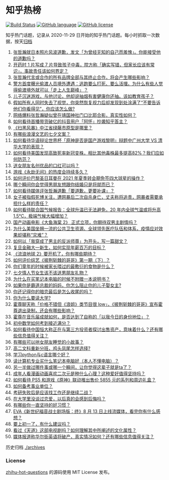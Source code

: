 # 知乎热榜
[![Build Status](https://github.com/ToWeLong/zhihu-hot-questions/workflows/CI/badge.svg)](https://github.com/ToWeLong/zhihu-hot-questions/actions)
[![GitHub language](https://img.shields.io/badge/language-golang-orange.svg)](https://golang.org/)
[![GitHub license](https://img.shields.io/github/license/ToWeLong/zhihu-hot-questions)](https://github.com/ToWeLong/zhihu-hot-questions/blob/main/LICENSE)

知乎热门话题，记录从 2020-11-29 日开始的知乎热门话题。每小时抓取一次数据，按天[归档](./archives)

<!-- BEGIN -->

1. [张哲瀚就日本照片风波道歉，发文「为曾经无知的自己而羞愧」。你能接受他的道歉吗？](https://www.zhihu.com/question/479464293)
1. [开药时 1 片写成 7 片导致孩子中毒，院方称「确实写错，但家长应该有常识」，事故责任该如何界定？](https://www.zhihu.com/question/479240827)
1. [张哲瀚代言或合作的所有品牌全部与其终止合作，将会产生哪些影响？](https://www.zhihu.com/question/479486575)
1. [警方首度曝光偷渡人员境外遭遇：逃跑要么打死、要么活埋。为什么有些人觉得偷渡境外就可以「走上人生巅峰」？](https://www.zhihu.com/question/479177516)
1. [儿子沉迷游戏，与他讨论，他却说抽烟有害健康你还抽。该如教育孩子？](https://www.zhihu.com/question/477388387)
1. [假如所有人同时失去了视觉，你突然恢复视力后却发现到处涂满了“不要告诉他们你看得见”，你应该怎么做?](https://www.zhihu.com/question/455155293)
1. [网络爆料张哲瀚疑似曾在靖国神社门口比耶合影，真实性如何？](https://www.zhihu.com/question/479397369)
1. [如何看待首播带货破亿的抖音用户「阿怀」抄袭知乎答主？](https://www.zhihu.com/question/479535770)
1. [《扫黑风暴》中江省绿藤市原型是哪里？](https://www.zhihu.com/question/478622450)
1. [有哪些浪漫文艺的七夕文案？](https://www.zhihu.com/question/479283137)
1. [如何看待华语辩论世界杯「原神是否是国产游戏黎明」辩题中广州大学 VS 清华大学的表现？](https://www.zhihu.com/question/479492365)
1. [如何看待美国发现高致死率新冠变株，相比其他毒株最多提高82%？我们应如何防范？](https://www.zhihu.com/question/479123119)
1. [送女朋友名创优品的口红可以吗？](https://www.zhihu.com/question/477564176)
1. [游戏《永劫无间》的热度会持续多久？](https://www.zhihu.com/question/470628145)
1. [如何评价巴黎圣日耳曼在 2021 年夏季转会期免签四大球星的操作？](https://www.zhihu.com/question/478828247)
1. [哪个瞬间你会觉得男朋友想跟你结婚只是将就而已？](https://www.zhihu.com/question/331404742)
1. [如何看待媒体评张哲瀚道歉「要道歉，更要补课」？](https://www.zhihu.com/question/479522441)
1. [女子被指假死博关注，遭网暴后二次自杀身亡，丈夫称将追责，网暴者需要承担什么样的责任？](https://www.zhihu.com/question/479457307)
1. [如何看待联合国气候报告：全球升温已无法避免，20 年内全球气温或将升高 1.5℃，极端气候大幅增加？](https://www.zhihu.com/question/478518638)
1. [国产动画电影《大鱼海棠 2》 正式立项，你期待双男主剧情吗？](https://www.zhihu.com/question/478609412)
1. [为什么美国坐拥一流的公共卫生资源、全球领先医疗队伍和体系，疫情应对效果却堪称“灾难”？](https://www.zhihu.com/question/479198464)
1. [如何以「我穿成了男主的反派师尊」为开头，写一篇甜文？](https://www.zhihu.com/question/433065335)
1. [复旦金融大一新生，如何实现年薪百万的目标？](https://www.zhihu.com/question/478207939)
1. [《流浪地球 2》要开机了，你有哪些期待？](https://www.zhihu.com/question/471927786)
1. [如何评价综艺《披荆斩棘的哥哥》第一期（下）？](https://www.zhihu.com/question/479428195)
1. [你们童年的时候被家长喂过的最敷衍的食物是什么？](https://www.zhihu.com/question/462844792)
1. [七夕情人节女生该不该送男朋友礼物？](https://www.zhihu.com/question/290778620)
1. [为什么在买笔记本电脑的时候不附赠一本说明书？](https://www.zhihu.com/question/478670931)
1. [如果你是霸道总裁的妈妈，你怎么阻止你的儿子娶女主?](https://www.zhihu.com/question/387717616)
1. [你还记得你的暗恋最后是怎么收尾的吗？](https://www.zhihu.com/question/478861929)
1. [你为什么要读大学?](https://www.zhihu.com/question/478490293)
1. [霍尊聊天称「价格不错但《浪姐》类节目很 low」，《披荆斩棘的哥哥》宣布霍尊退出录制，还会有哪些影响？](https://www.zhihu.com/question/479240755)
1. [霍尊在音乐届成就如何，是否达到了自称的「以我今日的身份地位」？](https://www.zhihu.com/question/479242622)
1. [初中数学如何考到接近满分？](https://www.zhihu.com/question/268169984)
1. [如何看待中国恒大称正在与第三方投资者探讨出售资产，意味着什么？还有哪些信息值得关注？](https://www.zhihu.com/question/478783146)
1. [有哪些可以哄女朋友睡觉的小故事？](https://www.zhihu.com/question/264824222)
1. [高二文科重新分班，鸡头凤尾怎样选择?](https://www.zhihu.com/question/478896445)
1. [学习python与c语言哪个好？](https://www.zhihu.com/question/476110584)
1. [读计算机专业买什么笔记本电脑好（本人不懂电脑）？](https://www.zhihu.com/question/336011147)
1. [另一半做过哪件事或哪一个瞬间，让你觉得这辈子就是ta了？](https://www.zhihu.com/question/478706839)
1. [成年人看漫画动画喜欢二次元是种什么心理？这种爱好值得坚持吗？](https://www.zhihu.com/question/479135508)
1. [如何看待 PS5 和游戏《原神》联动推出售价 5855 元的系列和周边礼盒？](https://www.zhihu.com/question/478998556)
1. [如何备考事业单位？](https://www.zhihu.com/question/49523355)
1. [考研失败后是应该找工作还是继续二战？](https://www.zhihu.com/question/478627169)
1. [在大学里没谈过恋爱，以后真的会感到后悔吗？](https://www.zhihu.com/question/478639863)
1. [有哪些你一直坚持的好习惯？](https://www.zhihu.com/question/329310508)
1. [EVA《新世纪福音战士剧场版：终》8 月 13 日上线流媒体，看完你有什么感想？](https://www.zhihu.com/question/477006009)
1. [要上初一了，有什么建议吗？](https://www.zhihu.com/question/477973744)
1. [看过《天道》这部电视剧吗？如何理解其中所阐述的文化属性？](https://www.zhihu.com/question/19559220)
1. [媒体报道称华尔街英语将破产，真实情况如何？还有哪些信息值得关注？](https://www.zhihu.com/question/479300703)

<!-- END -->

历史归档 [./archives](./archives)


### License
[zhihu-hot-questions](https://github.com/towelong/zhihu-hot-questions) 的源码使用 MIT License 发布。